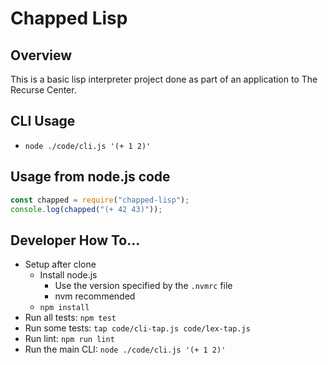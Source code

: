 # Chapped Lisp

## Overview

This is a basic lisp interpreter project done as part of an application to The Recurse Center.

## CLI Usage

- `node ./code/cli.js '(+ 1 2)'`

## Usage from node.js code

```js
const chapped = require("chapped-lisp");
console.log(chapped("(+ 42 43)"));
```

## Developer How To...

- Setup after clone
  - Install node.js
    - Use the version specified by the `.nvmrc` file
    - nvm recommended
  - `npm install`
- Run all tests: `npm test`
- Run some tests: `tap code/cli-tap.js code/lex-tap.js`
- Run lint: `npm run lint`
- Run the main CLI: `node ./code/cli.js '(+ 1 2)'`
